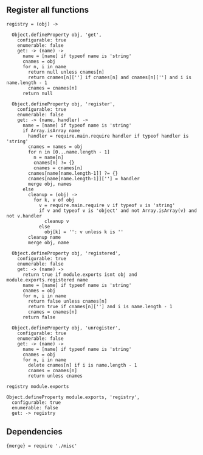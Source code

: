 
## Register all functions


    registry = (obj) ->

      Object.defineProperty obj, 'get',
        configurable: true
        enumerable: false
        get: -> (name) ->
          name = [name] if typeof name is 'string'
          cnames = obj
          for n, i in name
            return null unless cnames[n]
            return cnames[n][''] if cnames[n] and cnames[n][''] and i is name.length - 1
            cnames = cnames[n]
          return null

      Object.defineProperty obj, 'register',
        configurable: true
        enumerable: false
        get: -> (name, handler) ->
          name = [name] if typeof name is 'string'
          if Array.isArray name
            handler = require.main.require handler if typeof handler is 'string'
            cnames = names = obj
            for n in [0...name.length - 1]
              n = name[n]
              cnames[n] ?= {}
              cnames = cnames[n]
            cnames[name[name.length-1]] ?= {}
            cnames[name[name.length-1]][''] = handler
            merge obj, names
          else
            cleanup = (obj) ->
              for k, v of obj
                v = require.main.require v if typeof v is 'string'
                if v and typeof v is 'object' and not Array.isArray(v) and not v.handler
                  cleanup v
                else
                  obj[k] = '': v unless k is ''
            cleanup name
            merge obj, name

      Object.defineProperty obj, 'registered',
        configurable: true
        enumerable: false
        get: -> (name) ->
          return true if module.exports isnt obj and module.exports.registered name
          name = [name] if typeof name is 'string'
          cnames = obj
          for n, i in name
            return false unless cnames[n]
            return true if cnames[n][''] and i is name.length - 1
            cnames = cnames[n]
          return false

      Object.defineProperty obj, 'unregister',
        configurable: true
        enumerable: false
        get: -> (name) ->
          name = [name] if typeof name is 'string'
          cnames = obj
          for n, i in name
            delete cnames[n] if i is name.length - 1
            cnames = cnames[n]
            return unless cnames

    registry module.exports

    Object.defineProperty module.exports, 'registry',
      configurable: true
      enumerable: false
      get: -> registry

## Dependencies

    {merge} = require './misc'

